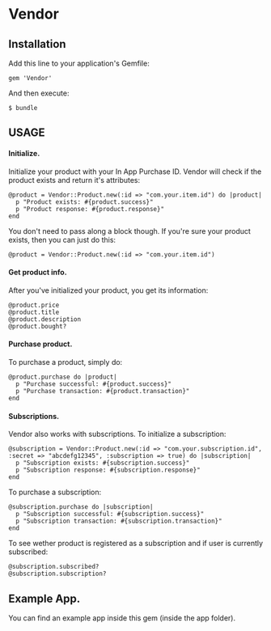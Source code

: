 # Vendor

## Installation

Add this line to your application's Gemfile:

    gem 'Vendor'

And then execute:

    $ bundle

## USAGE

#### Initialize.

Initialize your product with your In App Purchase ID. Vendor will check if the product exists and return it's attributes:

    @product = Vendor::Product.new(:id => "com.your.item.id") do |product|
      p "Product exists: #{product.success}"
      p "Product response: #{product.response}"
    end

You don't need to pass along a block though. If you're sure your product exists, then you can just do this:
    
    @product = Vendor::Product.new(:id => "com.your.item.id")

#### Get product info.

After you've initialized your product, you get its information:

    @product.price
    @product.title
    @product.description
    @product.bought?

#### Purchase product.

To purchase a product, simply do:

    @product.purchase do |product|
      p "Purchase successful: #{product.success}"
      p "Purchase transaction: #{product.transaction}"
    end

#### Subscriptions.

Vendor also works with subscriptions. To initialize a subscription:

    @subscription = Vendor::Product.new(:id => "com.your.subscription.id", :secret => "abcdefg12345", :subscription => true) do |subscription|
      p "Subscription exists: #{subscription.success}"
      p "Subscription response: #{subscription.response}"
    end

To purchase a subscription:

    @subscription.purchase do |subscription|
      p "Subscription successful: #{subscription.success}"
      p "Subscription transaction: #{subscription.transaction}"
    end

To see wether product is registered as a subscription and if user is currently subscribed:

    @subscription.subscribed?
    @subscription.subscription?

## Example App.

You can find an example app inside this gem (inside the app folder).
